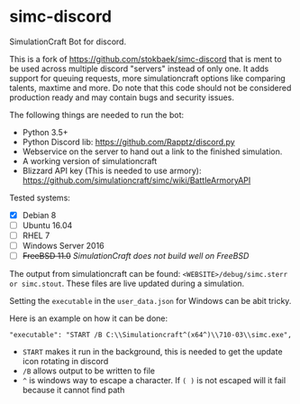# simc-discord
SimulationCraft Bot for discord.

This is a fork of https://github.com/stokbaek/simc-discord that is ment to be used across multiple discord "servers" instead of only one.
It adds support for queuing requests, more simulationcraft options like comparing talents, maxtime and more.
Do note that this code should not be considered production ready and may contain bugs and security issues.

The following things are needed to run the bot:
* Python 3.5+
* Python Discord lib: https://github.com/Rapptz/discord.py
* Webservice on the server to hand out a link to the finished simulation.
* A working version of simulationcraft
* Blizzard API key (This is needed to use armory): https://github.com/simulationcraft/simc/wiki/BattleArmoryAPI

Tested systems:
- [x] Debian 8
- [ ] Ubuntu 16.04
- [ ] RHEL 7
- [ ] Windows Server 2016
- [ ] ~~FreeBSD 11.0~~ *SimulationCraft does not build well on FreeBSD*

The output from simulationcraft can be found: `<WEBSITE>/debug/simc.sterr or simc.stout`. These files are live updated during a simulation.

Setting the `executable` in the `user_data.json` for Windows can be abit tricky.

Here is an example on how it can be done:

`"executable": "START /B C:\\Simulationcraft^(x64^)\\710-03\\simc.exe",`
* `START` makes it run in the background, this is needed to get the update icon rotating in discord
* `/B` allows output to be written to file
* `^` is windows way to escape a character. If `( )` is not escaped will it fail because it cannot find path
